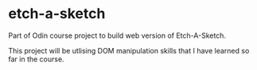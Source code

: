 # etch-a-sketch
Part of Odin course project to build web version of Etch-A-Sketch.

This project will be utlising DOM manipulation skills that I have learned
so far in the course. 



